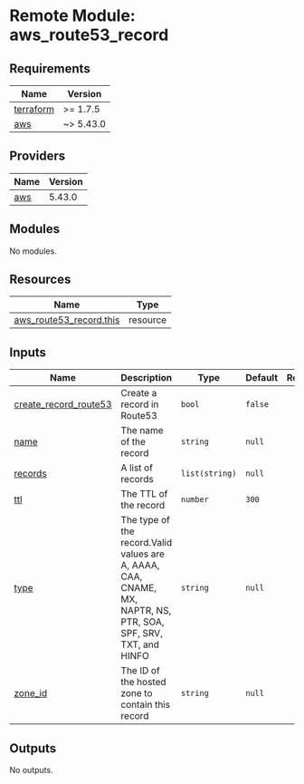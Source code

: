 # Remote Module: aws_route53_record

<!-- BEGINNING OF PRE-COMMIT-TERRAFORM DOCS HOOK -->
## Requirements

| Name | Version |
|------|---------|
| <a name="requirement_terraform"></a> [terraform](#requirement\_terraform) | >= 1.7.5 |
| <a name="requirement_aws"></a> [aws](#requirement\_aws) | ~> 5.43.0 |

## Providers

| Name | Version |
|------|---------|
| <a name="provider_aws"></a> [aws](#provider\_aws) | 5.43.0 |

## Modules

No modules.

## Resources

| Name | Type |
|------|------|
| [aws_route53_record.this](https://registry.terraform.io/providers/hashicorp/aws/latest/docs/resources/route53_record) | resource |

## Inputs

| Name | Description | Type | Default | Required |
|------|-------------|------|---------|:--------:|
| <a name="input_create_record_route53"></a> [create\_record\_route53](#input\_create\_record\_route53) | Create a record in Route53 | `bool` | `false` | no |
| <a name="input_name"></a> [name](#input\_name) | The name of the record | `string` | `null` | no |
| <a name="input_records"></a> [records](#input\_records) | A list of records | `list(string)` | `null` | no |
| <a name="input_ttl"></a> [ttl](#input\_ttl) | The TTL of the record | `number` | `300` | no |
| <a name="input_type"></a> [type](#input\_type) | The type of the record.Valid values are A, AAAA, CAA, CNAME, MX, NAPTR, NS, PTR, SOA, SPF, SRV, TXT, and HINFO | `string` | `null` | no |
| <a name="input_zone_id"></a> [zone\_id](#input\_zone\_id) | The ID of the hosted zone to contain this record | `string` | `null` | no |

## Outputs

No outputs.
<!-- END OF PRE-COMMIT-TERRAFORM DOCS HOOK -->
